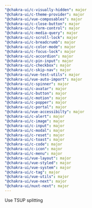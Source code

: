 ```yaml
---
"@chakra-ui/c-visually-hidden": major
"@chakra-ui/c-theme-provider": major
"@chakra-ui/vue-composables": major
"@chakra-ui/c-close-button": major
"@chakra-ui/c-form-control": major
"@chakra-ui/c-media-query": major
"@chakra-ui/c-scroll-lock": major
"@chakra-ui/c-breadcrumb": major
"@chakra-ui/c-color-mode": major
"@chakra-ui/c-focus-lock": major
"@chakra-ui/c-accordion": major
"@chakra-ui/c-pin-input": major
"@chakra-ui/c-checkbox": major
"@chakra-ui/c-skip-nav": major
"@chakra-ui/vue-test-utils": major
"@chakra-ui/vue-auto-import": major
"@chakra-ui/c-spinner": major
"@chakra-ui/c-avatar": major
"@chakra-ui/c-button": major
"@chakra-ui/c-motion": major
"@chakra-ui/c-popper": major
"@chakra-ui/c-portal": major
"@chakra-ui/vue-accessibilty": major
"@chakra-ui/c-alert": major
"@chakra-ui/c-image": major
"@chakra-ui/c-input": major
"@chakra-ui/c-modal": major
"@chakra-ui/c-reset": major
"@chakra-ui/c-toast": major
"@chakra-ui/c-code": major
"@chakra-ui/c-icon": major
"@chakra-ui/c-menu": major
"@chakra-ui/vue-layout": major
"@chakra-ui/vue-styled": major
"@chakra-ui/vue-system": major
"@chakra-ui/c-tag": major
"@chakra-ui/vue-utils": major
"@chakra-ui/vue-next": major
"@chakra-ui/nuxt-next": major
---
```


Use TSUP splitting
